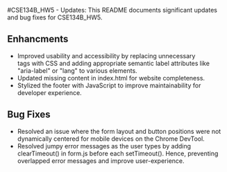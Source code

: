 #CSE134B_HW5 - Updates:
This README documents significant updates and bug fixes for CSE134B_HW5.

## Enhancments
- Improved usability and accessibility by replacing unnecessary <br> tags with CSS and adding appropriate semantic label attributes like "aria-label" or "lang" to various elements. 
- Updated missing content in index.html for website completeness.
- Stylized the footer with JavaScript to improve maintainability for developer experience. 


## Bug Fixes
- Resolved an issue where the form layout and button positions were not dynamically centered for mobile devices on the Chrome DevTool.
- Resolved jumpy error messages as the user types by adding clearTimeout() in form.js before each setTimeout(). Hence, preventing overlapped error messages and improve user-experience. 
